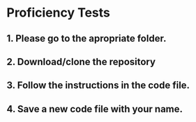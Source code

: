 # Proficiency Tests

## 1. Please go to the apropriate folder.
## 2. Download/clone the repository
## 3. Follow the instructions in the code file.
## 4. Save a new code file with your name.
